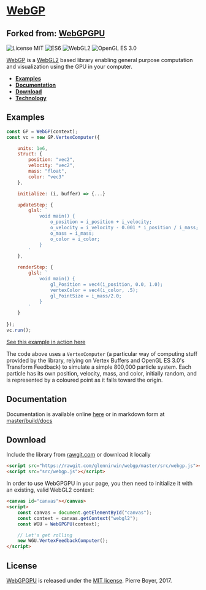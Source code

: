 # [WebGP](https://github.com/glennirwin/webgp)
## Forked from: [WebGPGPU](https://github.com/npny/webgpgpu)

![License MIT](https://img.shields.io/badge/license-MIT-lightgrey.svg?style=flat-square)
![ES6](https://img.shields.io/badge/ES-6-lightgrey.svg?style=flat-square)
![WebGL2](https://img.shields.io/badge/WebGL-2-lightgrey.svg?style=flat-square)
![OpenGL ES 3.0](https://img.shields.io/badge/OpenGL-ES%203.0-lightgrey.svg?style=flat-square)

[WebGP](https://github.com/glennirwin/webgp=) is a [WebGL2](https://www.khronos.org/registry/webgl/specs/latest/2.0/) based library enabling general purpose computation and visualization using the GPU in your computer.

* **[Examples](https://npny.github.io/webgpgpu/examples)**
* **[Documentation](https://npny.github.io/webgpgpu/docs)**
* **[Download](https://rawgit.com/npny/webgpgpu/master/src/webgpgpu.js)**
* **[Technology](https://developer.mozilla.org/en-US/docs/Web/API/WebGL_API#WebGL_2)**

## Examples ##

```javascript
const GP = WebGP(context);
const vc = new GP.VertexComputer({

	units: 1e6,
	struct: {
		position: "vec2",
		velocity: "vec2",
		mass: "float",
		color: "vec3"
	},

	initialize: (i, buffer) => {...}

	updateStep: {
		glsl: `
			void main() {
				o_position = i_position + i_velocity;
				o_velocity = i_velocity - 0.001 * i_position / i_mass;
				o_mass = i_mass;
				o_color = i_color;
			}
		`
	},

	renderStep: {
		glsl: `
			void main() {
				gl_Position = vec4(i_position, 0.0, 1.0);
				vertexColor = vec4(i_color, .5);
				gl_PointSize = i_mass/2.0;
			}
		`
	}
	
});
vc.run();
```

[See this example in action here](https://glennirwin.github.io/webgp/examples/rainbow-fountain)

The code above uses a `VertexComputer` (a particular way of computing stuff provided by the library, relying on Vertex Buffers and OpenGL ES 3.0's Transform Feedback) to simulate a simple 800,000 particle system. Each particle has its own position, velocity, mass, and color, initially random, and is represented by a coloured point as it falls toward the origin.

## Documentation ##

Documentation is available online [here](https://npny.github.io/webgpgpu/docs) or in markdown form at [master/build/docs](https://github.com/npny/webgpgpu/blob/master/build/docs/index.md)

## Download ##

Include the library from [rawgit.com](https://rawgit.com/glennirwin/webgp/master/src/webgp.js) or download it locally
```html
<script src="https://rawgit.com/glennirwin/webgp/master/src/webgp.js"></script>
<script src="src/webgp.js"></script>
```

In order to use WebGPGPU in your page, you then need to initialize it with an existing, valid WebGL2 context:
```html
<canvas id="canvas"></canvas>
<script>
	const canvas = document.getElementById("canvas");
	const context = canvas.getContext("webgl2");
	const WGU = WebGPGPU(context);

	// Let's get rolling
	new WGU.VertexFeedbackComputer();
</script>
```


## License ##

[WebGPGPU](https://github.com/npny/webgpgpu/) is released under the [MIT license](http://opensource.org/licenses/mit-license.php). Pierre Boyer, 2017.
